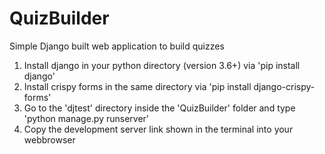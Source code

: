 # QuizBuilder
Simple Django built web application to build quizzes

1. Install django in your python directory (version 3.6+) via 'pip install django'
2. Install crispy forms in the same directory via 'pip install django-crispy-forms'
3. Go to the 'djtest' directory inside the 'QuizBuilder' folder and type 'python manage.py runserver'
4. Copy the development server link shown in the terminal into your webbrowser
